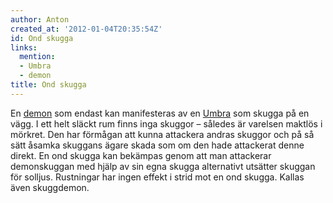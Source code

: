 ```yaml
---
author: Anton
created_at: '2012-01-04T20:35:54Z'
id: Ond skugga
links:
  mention:
  - Umbra
  - demon
title: Ond skugga
---
```


En [demon] som endast kan manifesteras av en [Umbra] som skugga på en vägg. I ett helt släckt rum
finns inga skuggor – således är varelsen maktlös i mörkret. Den har förmågan att kunna attackera
andras skuggor och på så sätt åsamka skuggans ägare skada som om den hade attackerat denne direkt.
En ond skugga kan bekämpas genom att man attackerar demonskuggan med hjälp av sin egna skugga
alternativt utsätter skuggan för solljus. Rustningar har ingen effekt i strid mot en ond skugga.
Kallas även skuggdemon.

  [demon]: demon
  [Umbra]: Umbra
